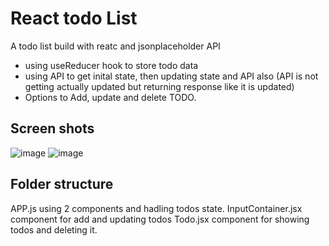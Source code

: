 # React todo List

A todo list build with reatc and jsonplaceholder API

- using useReducer hook to store todo data
- using API to get inital state, then updating state and API also (API is not getting actually updated but returning response like it is updated)
- Options to Add, update and delete TODO.

## Screen shots

![image](https://github.com/anuragsharma50/react-todo/assets/59228106/ccb55fc4-0f1f-4603-9a91-92c157aa9611)
![image](https://github.com/anuragsharma50/react-todo/assets/59228106/4eaf6142-a44a-4b81-b9cf-de20c0e6c3d3)

## Folder structure

APP.js using 2 components and hadling todos state.
InputContainer.jsx component for add and updating todos
Todo.jsx component for showing todos and deleting it.
